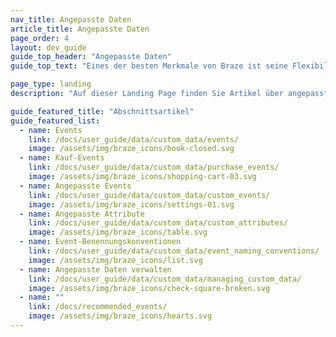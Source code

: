 ```yaml
---
nav_title: Angepasste Daten
article_title: Angepasste Daten
page_order: 4
layout: dev_guide
guide_top_header: "Angepasste Daten"
guide_top_text: "Eines der besten Merkmale von Braze ist seine Flexibilität - Sie können angepasste Daten in Ihrer App einrichten und diese und die dazugehörigen Metriken an Braze senden lassen. Wie das geht, erfahren Sie in den folgenden Artikeln."

page_type: landing
description: "Auf dieser Landing Page finden Sie Artikel über angepasste Daten. Hier finden Sie Ressourcen zu Ereignisbenennungskonventionen, angepassten Events und -Attributen, Kauf-Events, Blocklisting von benutzerdefinierten Daten und mehr."

guide_featured_title: "Abschnittsartikel"
guide_featured_list:
  - name: Events
    link: /docs/user_guide/data/custom_data/events/
    image: /assets/img/braze_icons/book-closed.svg
  - name: Kauf-Events
    link: /docs/user_guide/data/custom_data/purchase_events/
    image: /assets/img/braze_icons/shopping-cart-03.svg
  - name: Angepasste Events
    link: /docs/user_guide/data/custom_data/custom_events/
    image: /assets/img/braze_icons/settings-01.svg
  - name: Angepasste Attribute
    link: /docs/user_guide/data/custom_data/custom_attributes/
    image: /assets/img/braze_icons/table.svg
  - name: Event-Benennungskonventionen
    link: /docs/user_guide/data/custom_data/event_naming_conventions/
    image: /assets/img/braze_icons/list.svg
  - name: Angepasste Daten verwalten
    link: /docs/user_guide/data/custom_data/managing_custom_data/
    image: /assets/img/braze_icons/check-square-broken.svg
  - name: ""
    link: /docs/recommended_events/
    image: /assets/img/braze_icons/hearts.svg
---
```

